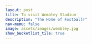 ```yaml
---
layout: post
title: To visit Wembley Stadium!
description: "The Home of Football!"
nav-menu: false
image: assets/images/wembley.jpg
show_bucketlist_tile: true
---
```


<!-- Main -->
<div id="main">
</div>
